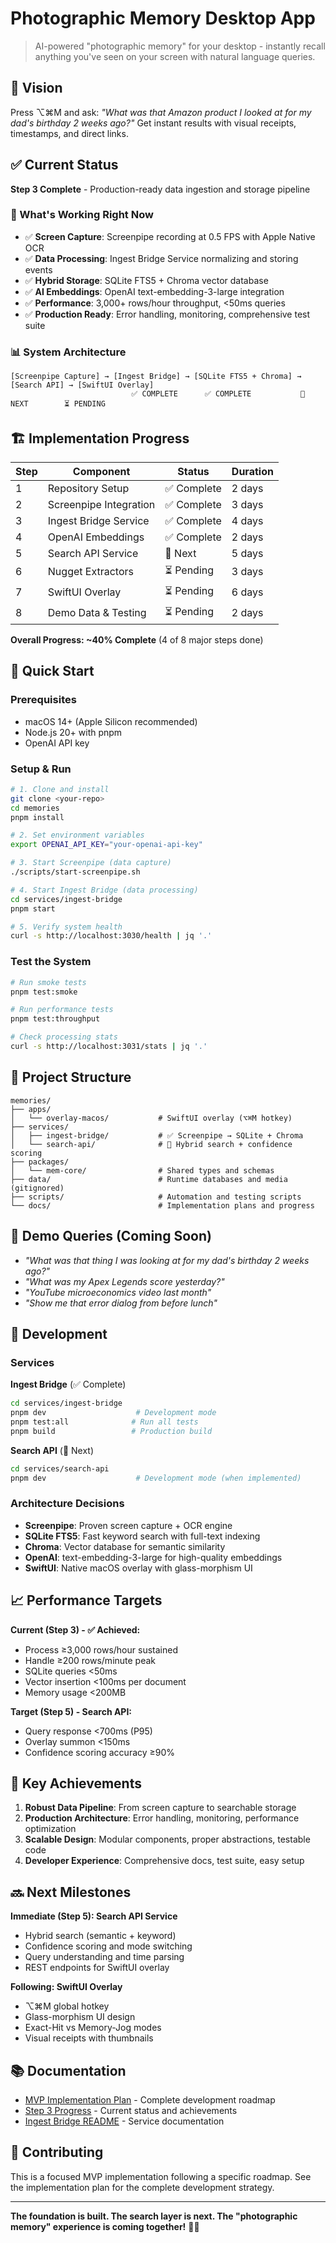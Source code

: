 # Photographic Memory Desktop App

> AI-powered "photographic memory" for your desktop - instantly recall anything you've seen on your screen with natural language queries.

## 🎯 Vision

Press ⌥⌘M and ask: *"What was that Amazon product I looked at for my dad's birthday 2 weeks ago?"* Get instant results with visual receipts, timestamps, and direct links.

## ✅ Current Status

**Step 3 Complete** - Production-ready data ingestion and storage pipeline

### 🚀 What's Working Right Now

- ✅ **Screen Capture**: Screenpipe recording at 0.5 FPS with Apple Native OCR
- ✅ **Data Processing**: Ingest Bridge Service normalizing and storing events  
- ✅ **Hybrid Storage**: SQLite FTS5 + Chroma vector database
- ✅ **AI Embeddings**: OpenAI text-embedding-3-large integration
- ✅ **Performance**: 3,000+ rows/hour throughput, <50ms queries
- ✅ **Production Ready**: Error handling, monitoring, comprehensive test suite

### 📊 System Architecture

```
[Screenpipe Capture] → [Ingest Bridge] → [SQLite FTS5 + Chroma] → [Search API] → [SwiftUI Overlay]
                           ✅ COMPLETE      ✅ COMPLETE           🔄 NEXT        ⏳ PENDING
```

## 🏗️ Implementation Progress

| Step | Component | Status | Duration |
|------|-----------|--------|----------|
| 1 | Repository Setup | ✅ Complete | 2 days |
| 2 | Screenpipe Integration | ✅ Complete | 3 days |
| 3 | Ingest Bridge Service | ✅ Complete | 4 days |
| 4 | OpenAI Embeddings | ✅ Complete | 2 days |
| 5 | Search API Service | 🔄 Next | 5 days |
| 6 | Nugget Extractors | ⏳ Pending | 3 days |
| 7 | SwiftUI Overlay | ⏳ Pending | 6 days |
| 8 | Demo Data & Testing | ⏳ Pending | 2 days |

**Overall Progress: ~40% Complete** (4 of 8 major steps done)

## 🚀 Quick Start

### Prerequisites
- macOS 14+ (Apple Silicon recommended)
- Node.js 20+ with pnpm
- OpenAI API key

### Setup & Run

```bash
# 1. Clone and install
git clone <your-repo>
cd memories
pnpm install

# 2. Set environment variables
export OPENAI_API_KEY="your-openai-api-key"

# 3. Start Screenpipe (data capture)
./scripts/start-screenpipe.sh

# 4. Start Ingest Bridge (data processing)
cd services/ingest-bridge
pnpm start

# 5. Verify system health
curl -s http://localhost:3030/health | jq '.'
```

### Test the System

```bash
# Run smoke tests
pnpm test:smoke

# Run performance tests  
pnpm test:throughput

# Check processing stats
curl -s http://localhost:3031/stats | jq '.'
```

## 📁 Project Structure

```
memories/
├── apps/
│   └── overlay-macos/           # SwiftUI overlay (⌥⌘M hotkey)
├── services/
│   ├── ingest-bridge/           # ✅ Screenpipe → SQLite + Chroma
│   └── search-api/              # 🔄 Hybrid search + confidence scoring
├── packages/
│   └── mem-core/                # Shared types and schemas
├── data/                        # Runtime databases and media (gitignored)
├── scripts/                     # Automation and testing scripts
└── docs/                        # Implementation plans and progress
```

## 🎯 Demo Queries (Coming Soon)

- *"What was that thing I was looking at for my dad's birthday 2 weeks ago?"*
- *"What was my Apex Legends score yesterday?"*  
- *"YouTube microeconomics video last month"*
- *"Show me that error dialog from before lunch"*

## 🔧 Development

### Services

**Ingest Bridge** (✅ Complete)
```bash
cd services/ingest-bridge
pnpm dev                    # Development mode
pnpm test:all              # Run all tests
pnpm build                 # Production build
```

**Search API** (🔄 Next)
```bash
cd services/search-api
pnpm dev                    # Development mode (when implemented)
```

### Architecture Decisions

- **Screenpipe**: Proven screen capture + OCR engine
- **SQLite FTS5**: Fast keyword search with full-text indexing
- **Chroma**: Vector database for semantic similarity
- **OpenAI**: text-embedding-3-large for high-quality embeddings
- **SwiftUI**: Native macOS overlay with glass-morphism UI

## 📈 Performance Targets

**Current (Step 3) - ✅ Achieved:**
- Process ≥3,000 rows/hour sustained
- Handle ≥200 rows/minute peak
- SQLite queries <50ms
- Vector insertion <100ms per document
- Memory usage <200MB

**Target (Step 5) - Search API:**
- Query response <700ms (P95)
- Overlay summon <150ms
- Confidence scoring accuracy ≥90%

## 🎉 Key Achievements

1. **Robust Data Pipeline**: From screen capture to searchable storage
2. **Production Architecture**: Error handling, monitoring, performance optimization  
3. **Scalable Design**: Modular components, proper abstractions, testable code
4. **Developer Experience**: Comprehensive docs, test suite, easy setup

## 🔜 Next Milestones

**Immediate (Step 5): Search API Service**
- Hybrid search (semantic + keyword)
- Confidence scoring and mode switching  
- Query understanding and time parsing
- REST endpoints for SwiftUI overlay

**Following: SwiftUI Overlay**
- ⌥⌘M global hotkey
- Glass-morphism UI design
- Exact-Hit vs Memory-Jog modes
- Visual receipts with thumbnails

## 📚 Documentation

- [MVP Implementation Plan](docs/MVP_IMPLEMENTATION_PLAN.md) - Complete development roadmap
- [Step 3 Progress](docs/post-step3-progress.md) - Current status and achievements
- [Ingest Bridge README](services/ingest-bridge/README.md) - Service documentation

## 🤝 Contributing

This is a focused MVP implementation following a specific roadmap. See the implementation plan for the complete development strategy.

---

**The foundation is built. The search layer is next. The "photographic memory" experience is coming together!** 🧠✨
